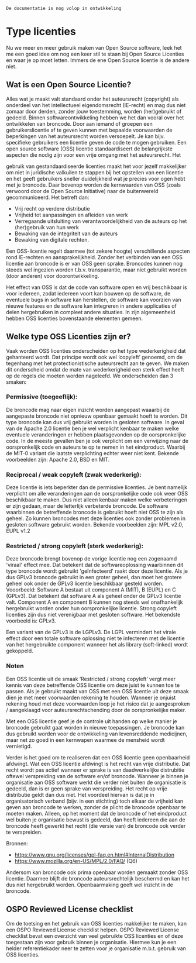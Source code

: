 ```{warning}
De documentatie is nog volop in ontwikkeling
```
# Type licenties

Nu we meer en meer gebruik maken van Open Source software, leek het me een goed idee om nog een keer stil te staan bij 
Open Source Licenties en waar je op moet letten. Immers de ene Open Source licentie is de andere niet.

## Wat is een Open Source Licentie?

Alles wat je maakt valt standaard onder het auteursrecht (copyright) als onderdeel van het intellectueel eigendomsrecht
(IE-recht) en mag dus niet zomaar door derden, zonder jouw toestemming, worden (her)gebruikt of gedeeld. Binnen
softwareontwikkeling hebben we het dan vooral over het ontwikkelen van broncode. Door aan iemand of groepen een
gebruikerslicentie af te geven kunnen met bepaalde voorwaarden de beperkingen van het auteursrecht worden versoepelt. 
Je kan bijv. specifieke gebruikers een licentie geven de code te mogen gebruiken. Een open source software (OSS) 
licentie standaardiseert de belangrijkste aspecten die nodig zijn voor een vrije omgang met het auteursrecht. Het 

gebruik van gestandaardiseerde licenties maakt het voor jezelf makkelijker om niet in juridische valkuilen te stappen 
bij het opstellen van een licentie en het geeft gebruikers sneller duidelijkheid wat je precies voor ogen hebt met je 
broncode. Daar bovenop worden de kernwaarden van OSS (zoals verwoord door de Open Source Initiative) naar de 
buitenwereld gecommuniceerd. Het betreft dan:

- Vrij recht op verdere distributie
- Vrijheid tot aanpassingen en afleiden van werk
- Verregaande uitsluiting van verantwoordelijkheid van de auteurs op het (her)gebruik van hun werk
- Bewaking van de integriteit van de auteurs
- Bewaking van digitale rechten.

Een OSS-licentie regelt daarmee (tot zekere hoogte) verschillende aspecten rond IE-rechten en aansprakelijkheid. 
Zonder het verbinden van een OSS licentie aan broncode is er van OSS geen sprake. Broncodes kunnen nog steeds wel 
ingezien worden t.b.v. transparantie, maar niet gebruikt worden (door anderen) voor doorontwikkeling.

Het effect van OSS is dat de code van software open en vrij beschikbaar is voor iedereen, zodat iedereen voort kan 
bouwen op de software, de eventuele bugs in software kan herstellen, de software kan voorzien van nieuwe features en 
de software kan integreren in andere applicaties of delen hergebruiken in compleet andere situaties. In zijn
algemeenheid hebben OSS licenties bovenstaande elementen gemeen.

## Welke type OSS Licenties zijn er?
Vaak worden OSS licenties onderscheiden op het type wederkerigheid dat gehanteerd wordt. Dat principe wordt ook wel 
‘copyleft’ genoemd, om de tegenhang met het protectionistische auteursrecht aan te geven. We maken dit onderscheid 
omdat de mate van wederkerigheid een sterk effect heeft op de regels die moeten worden nageleefd. We onderscheiden 
dan 3 smaken:

### Permissive (toegeeflijk):
De broncode mag naar eigen inzicht worden aangepast waaarbij de aangepaste broncode niet opnieuw openbaar gemaakt 
hoeft te worden. Dit type broncode kan dus vrij gebruikt worden in gesloten software. In geval van de Apache 2.0 
licentie ben je wel verplicht kenbaar te maken welke eventuele veranderingen er hebben plaatsgevonden op de 
oorspronkelijke code. In de meeste gevallen ben je ook verplicht om een verwijzing naar de oorspronkelijk code en 
auteurs te op te nemen in het eindproduct. Waarbij de MIT-0 variant die laatste verplichting echter weer niet kent. 
Bekende voorbeelden zijn: Apache 2.0, BSD en MIT.

### Reciprocal / weak copyleft (zwak wederkerig):
Deze licentie is iets beperkter dan de permissive licenties. Je bent namelijk verplicht om alle veranderingen aan de 
oorspronkelijke code ook weer OSS beschikbaar te maken. Dus niet alleen kenbaar maken welke verbeteringen er zijn 
gedaan, maar de letterlijk verbeterde broncode. De software waarbinnen de betreffende broncode is gebruikt hoeft niet 
OSS te zijn als geheel. Zo kunnen broncodes met deze licenties ook zonder problemen in gesloten software gebruikt 
worden. Bekende voorbeelden zijn: MPL v2.0, EUPL v1.2

### Restricted / strong copyleft (sterk wederkerig):
Deze broncode brengt bovenop de vorige licentie nog een zogenaamd 'viraal' effect mee. Dat betekent dat de 
softwareoplossing waarbinnen dit type broncode wordt gebruikt 'geïnfecteerd' raakt door deze licentie. Als je dus
GPLv3 broncode gebruikt in een groter geheel, dan moet het grotere geheel ook onder de GPLv3 licentie beschikbaar 
gesteld worden.
Vooorbeeld: Software A bestaat uit component A (MIT), B (EUPL) en C (GPLv3). Dat betekent dat software A als geheel 
onder de GPLv3 licentie valt. Component A en component B kunnen nog steeds wel onafhankelijk hergebruikt worden onder 
hun oorspronkelijke licentie. Strong copyleft licenties zijn dus niet verenigbaar met gesloten software. Het bekendste 
voorbeeld is: GPLv3.

Een variant van de GPLv3 is de LGPLv3. De LGPL vermindert het virale effect door een totale software oplossing niet 
te infecteren met de licentie van het hergebruikte component wanneer het als library (soft-linked) wordt gekoppeld.

### Noten

Een OSS licentie uit de smaak ‘Restricted / strong copyleft’ vergt meer kennis van deze betreffende OSS licentie om 
deze juist te kunnen toe te passen. Als je gebruikt maakt van OSS met een OSS licentie uit deze smaak dien je met meer 
voorwaarden rekening te houden. Wanneer je onjuist rekening houd met deze voorwaarden loop je het risico dat je 
aangesproken / aangeklaagd voor auteursrechtschending door de oorspronkelijke maker.

Met een OSS licentie geef je de controle uit handen op welke manier je broncode gebruikt gaat worden in nieuwe 
toepassingen. Je broncode kan dus gebruikt worden voor de ontwikkeling van levensreddende medicijnen, maar net zo goed 
in een kernwapen waarmee de mensheid wordt vernietigd.

Verder is het goed om te realiseren dat een OSS licentie geen openbaarheid afdwingt. Wat een OSS licentie afdwingt is 
het recht van vrije distributie. Dat recht wordt pas actief wanneer er sprake is van daadwerkelijke distrubitie oftewel 
verspreiding van de software en/of broncode. Wanneer je binnen je organisatie aan OSS software werkt die verder niet 
buiten de organisatie is gedeeld, dan is er geen sprake van verspreiding. Het recht op vrije distributie geldt dan dus 
niet. Het voordeel hiervan is dat je in organisatorisch verband (bijv. in een stichting) toch elkaar de vrijheid kan 
geven aan broncode te werken, zonder de plicht de broncode openbaar te moeten maken. Alleen, op het moment dat de 
broncode of het eindproduct wel buiten je organisatie bewust is gedeeld, dan heeft iedereen die aan de broncode heeft 
gewerkt het recht (die versie van) de broncode ook verder te verspreiden.

Bronnen:
- https://www.gnu.org/licenses/gpl-faq.en.html#InternalDistribution
- https://www.mozilla.org/en-US/MPL/2.0/FAQ/ (Q6)

Andersom kan broncode ook prima openbaar worden gemaakt zonder OSS licentie. Daarmee blijft de broncode 
auteursrechtelijk beschermd en kan het dus niet hergebruikt worden. Openbaarmaking geeft wel inzicht in de broncode.

## OSPO Reviewed License checklist

Om de toetsing en het gebruik van OSS licenties makkelijker te maken, kan een OSPO Reviewed License checklist helpen. 
OSPO Reviewed License checklist bevat een overzicht van veel gebruikte OSS licenties en of deze toegestaan zijn voor 
gebruik binnen je organisatie. Hiermee kun je een helder referentiekader neer te zetten voor je organisatie m.b.t. 
gebruik van OSS licenties.
